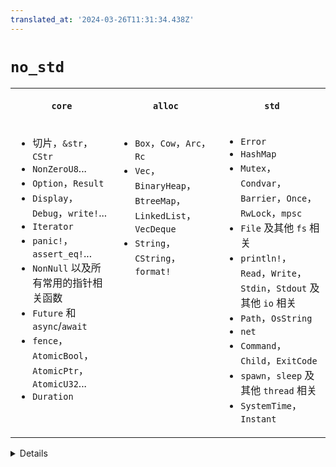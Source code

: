 ```yaml
---
translated_at: '2024-03-26T11:31:34.438Z'
---
```


# `no_std`

<table>
<tr>
<th>

`core`

</th>
<th>

`alloc`

</th>
<th>

`std`

</th>
</tr>
<tr valign="top">
<td>

- 切片，`&str`，`CStr`
- `NonZeroU8`...
- `Option`，`Result`
- `Display`，`Debug`，`write!`...
- `Iterator`
- `panic!`，`assert_eq!`...
- `NonNull` 以及所有常用的指针相关函数
- `Future` 和 `async`/`await`
- `fence`，`AtomicBool`，`AtomicPtr`，`AtomicU32`...
- `Duration`

</td>
<td>

- `Box`，`Cow`，`Arc`，`Rc`
- `Vec`，`BinaryHeap`，`BtreeMap`，`LinkedList`，`VecDeque`
- `String`，`CString`，`format!`

</td>
<td>

- `Error`
- `HashMap`
- `Mutex`，`Condvar`，`Barrier`，`Once`，`RwLock`，`mpsc`
- `File` 及其他 `fs` 相关
- `println!`，`Read`，`Write`，`Stdin`，`Stdout` 及其他 `io` 相关
- `Path`，`OsString`
- `net`
- `Command`，`Child`，`ExitCode`
- `spawn`，`sleep` 及其他 `thread` 相关
- `SystemTime`，`Instant`

</td>
</tr>
</table>

<details>

- `HashMap` 依赖于 RNG。
- `std` 重新导出了 `core` 和 `alloc` 的内容。

</details>
